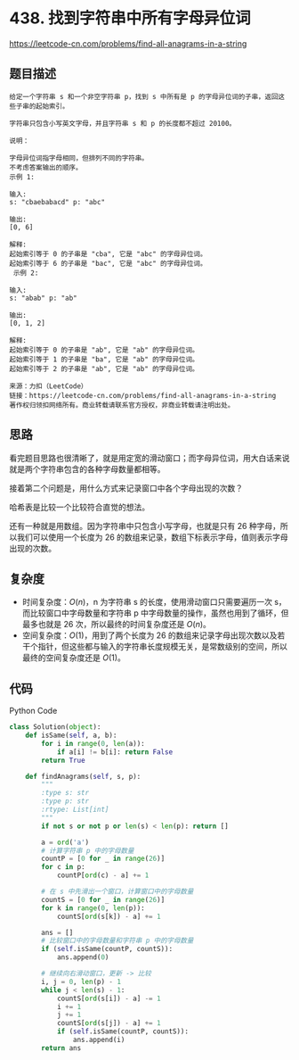 # 438. 找到字符串中所有字母异位词

https://leetcode-cn.com/problems/find-all-anagrams-in-a-string

## 题目描述

```
给定一个字符串 s 和一个非空字符串 p，找到 s 中所有是 p 的字母异位词的子串，返回这些子串的起始索引。

字符串只包含小写英文字母，并且字符串 s 和 p 的长度都不超过 20100。

说明：

字母异位词指字母相同，但排列不同的字符串。
不考虑答案输出的顺序。
示例 1:

输入:
s: "cbaebabacd" p: "abc"

输出:
[0, 6]

解释:
起始索引等于 0 的子串是 "cba", 它是 "abc" 的字母异位词。
起始索引等于 6 的子串是 "bac", 它是 "abc" 的字母异位词。
 示例 2:

输入:
s: "abab" p: "ab"

输出:
[0, 1, 2]

解释:
起始索引等于 0 的子串是 "ab", 它是 "ab" 的字母异位词。
起始索引等于 1 的子串是 "ba", 它是 "ab" 的字母异位词。
起始索引等于 2 的子串是 "ab", 它是 "ab" 的字母异位词。

来源：力扣（LeetCode）
链接：https://leetcode-cn.com/problems/find-all-anagrams-in-a-string
著作权归领扣网络所有。商业转载请联系官方授权，非商业转载请注明出处。
```

## 思路

看完题目思路也很清晰了，就是用定宽的滑动窗口；而字母异位词，用大白话来说就是两个字符串包含的各种字母数量都相等。

接着第二个问题是，用什么方式来记录窗口中各个字母出现的次数？

哈希表是比较一个比较符合直觉的想法。

还有一种就是用数组。因为字符串中只包含小写字母，也就是只有 26 种字母，所以我们可以使用一个长度为 26 的数组来记录，数组下标表示字母，值则表示字母出现的次数。

## 复杂度

-   时间复杂度：$O(n)$，n 为字符串 s 的长度，使用滑动窗口只需要遍历一次 s，而比较窗口中字母数量和字符串 p 中字母数量的操作，虽然也用到了循环，但最多也就是 26 次，所以最终的时间复杂度还是 $O(n)$。
-   空间复杂度：$O(1)$，用到了两个长度为 26 的数组来记录字母出现次数以及若干个指针，但这些都与输入的字符串长度规模无关，是常数级别的空间，所以最终的空间复杂度还是 $O(1)$。

## 代码

Python Code

```py
class Solution(object):
    def isSame(self, a, b):
        for i in range(0, len(a)):
            if a[i] != b[i]: return False
        return True

    def findAnagrams(self, s, p):
        """
        :type s: str
        :type p: str
        :rtype: List[int]
        """
        if not s or not p or len(s) < len(p): return []

        a = ord('a')
        # 计算字符串 p 中的字母数量
        countP = [0 for _ in range(26)]
        for c in p:
            countP[ord(c) - a] += 1

        # 在 s 中先滑出一个窗口，计算窗口中的字母数量
        countS = [0 for _ in range(26)]
        for k in range(0, len(p)):
            countS[ord(s[k]) - a] += 1

        ans = []
        # 比较窗口中的字母数量和字符串 p 中的字母数量
        if (self.isSame(countP, countS)):
            ans.append(0)

        # 继续向右滑动窗口，更新 -> 比较
        i, j = 0, len(p) - 1
        while j < len(s) - 1:
            countS[ord(s[i]) - a] -= 1
            i += 1
            j += 1
            countS[ord(s[j]) - a] += 1
            if (self.isSame(countP, countS)):
                ans.append(i)
        return ans
```
